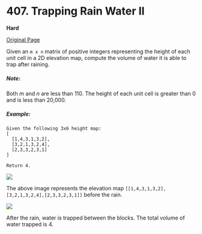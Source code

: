 # 407. Trapping Rain Water II

**Hard**

[Original Page](https://leetcode.com/problems/trapping-rain-water-ii/)

Given an `m x n` matrix of positive integers representing the height of each unit cell in a 2D elevation map, compute the volume of water it is able to trap after raining.

##### Note:
Both _m_ and _n_ are less than 110. The height of each unit cell is greater than 0 and is less than 20,000.

##### Example:
```
Given the following 3x6 height map:
[
  [1,4,3,1,3,2],
  [3,2,1,3,2,4],
  [2,3,3,2,3,1]
]

Return 4.
```

![](https://assets.leetcode.com/uploads/2018/10/13/rainwater_empty.png)

The above image represents the elevation map `[[1,4,3,1,3,2],[3,2,1,3,2,4],[2,3,3,2,3,1]]` before the rain.

![](https://assets.leetcode.com/uploads/2018/10/13/rainwater_fill.png)

After the rain, water is trapped between the blocks. The total volume of water trapped is 4.

